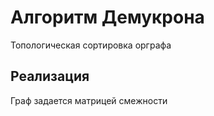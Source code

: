 # Алгоритм Демукрона

Топологическая сортировка орграфа

## Реализация
Граф задается матрицей смежности
